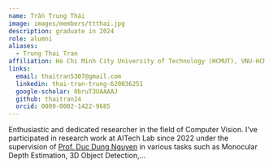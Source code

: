 ```yaml
---
name: Trần Trung Thái
image: images/members/ttthai.jpg
description: graduate in 2024
role: alumni
aliases:
  - Trung Thai Tran
affiliation: Ho Chi Minh City University of Technology (HCMUT), VNU-HCM
links:
  email: thaitran5307@gmail.com
  linkedin: thai-tran-trung-620036251
  google-scholar: 0bruT3UAAAAJ
  github: thaitran24
  orcid: 0009-0002-1422-9685
---
```


Enthusiastic and dedicated researcher in the field of Computer Vision.
I've participated in research work at AITech Lab since 2022 under the supervision of [Prof. Duc Dung Nguyen](https://scholar.google.comcitations?user=xV7uHJgAAAAJ&hl=vi) in various tasks such as Monocular Depth Estimation, 3D Object Detection,...
